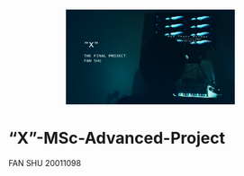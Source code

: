 <h3 align="center">
  <img src="https://github.com/JOYFanShu/FanShu-MSc-Advanced-Project/blob/main/Cover.jpg" width="300">
</h3>

# “X”-MSc-Advanced-Project      
FAN SHU 20011098  
